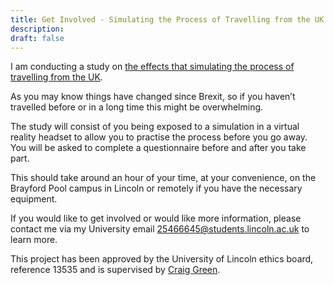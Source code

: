 ```yaml
---
title: Get Involved - Simulating the Process of Travelling from the UK
description: 
draft: false
---
```


I am conducting a study on [the effects that simulating the process of travelling from the UK](/portfolio/airport-sim).

As you may know things have changed since Brexit, so if you haven’t travelled before or in a long time this might be overwhelming. 

The study will consist of you being exposed to a simulation in a virtual reality headset to allow you to practise the process before you go away. You will be asked to complete a questionnaire before and after you take part.

This should take around an hour of your time, at your convenience, on the Brayford Pool campus in Lincoln or remotely if you have the necessary equipment. 

If you would like to get involved or would like more information, please contact me via my University email [25466645@students.lincoln.ac.uk](mailto:25466645@students.lincoln.ac.uk) to learn more.

This project has been approved by the University of Lincoln ethics board, reference 13535 and is supervised by [Craig Green](mailto:CrGreen@lincoln.ac.uk?cc=25466645@students.lincoln.ac.uk).